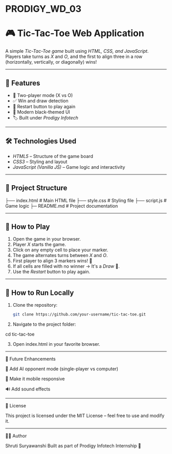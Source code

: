 # PRODIGY_WD_03

# 🎮 Tic-Tac-Toe Web Application  

A simple *Tic-Tac-Toe game* built using *HTML, CSS, and JavaScript*.  
Players take turns as *X* and *O*, and the first to align three in a row (horizontally, vertically, or diagonally) wins!  

---

## 🚀 Features
- 🎲 Two-player mode (X vs O)  
- ✅ Win and draw detection  
- 🔄 Restart button to play again  
- 🎨 Modern black-themed UI  
- 🏷 Built under *Prodigy Infotech*  

---

## 🛠 Technologies Used
- *HTML5* – Structure of the game board  
- *CSS3* – Styling and layout  
- *JavaScript (Vanilla JS)* – Game logic and interactivity  

---

## 📂 Project Structure

├── index.html   # Main HTML file 
├── style.css    # Styling file
├── script.js    # Game logic
├─ README.md    # Project documentation

---

## 🎯 How to Play
1. Open the game in your browser.  
2. Player *X* starts the game.  
3. Click on any empty cell to place your marker.  
4. The game alternates turns between *X* and *O*.  
5. First player to align 3 markers wins! 🎉  
6. If all cells are filled with no winner → It's a *Draw* 🤝.  
7. Use the *Restart* button to play again.  

---

## 🔧 How to Run Locally
1. Clone the repository:  
   ```bash
   git clone https://github.com/your-username/tic-tac-toe.git

2. Navigate to the project folder:

cd tic-tac-toe


3. Open index.html in your favorite browser.




---

🌟 Future Enhancements

🧠 Add AI opponent mode (single-player vs computer)

📱 Make it mobile responsive

🔊 Add sound effects



---

📜 License

This project is licensed under the MIT License – feel free to use and modify it.


---

👨‍💻 Author

Shruti Suryawanshi
Built as part of Prodigy Infotech Internship 🚀
